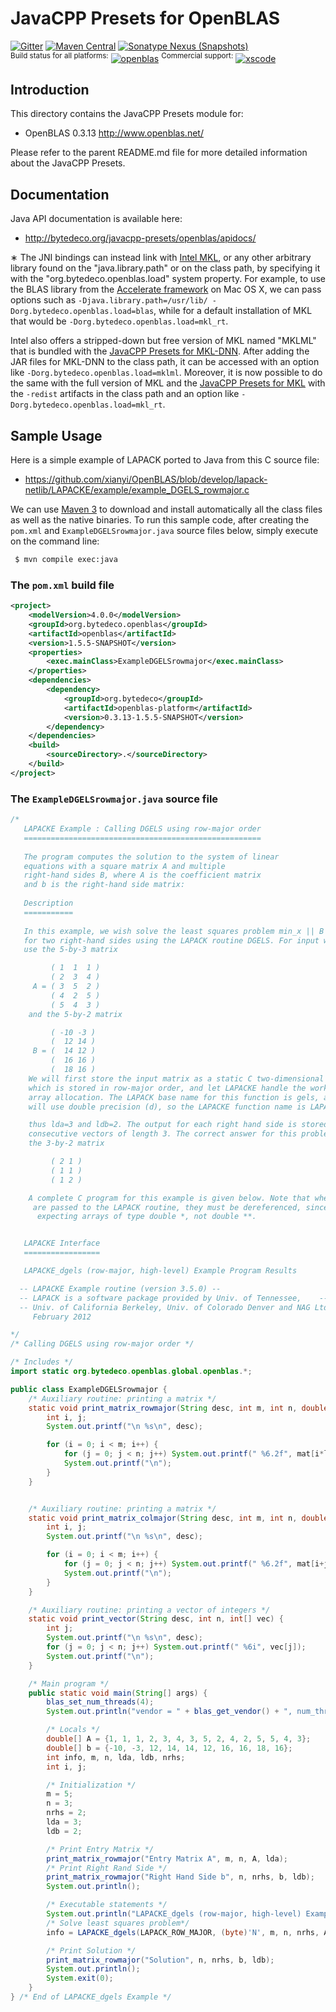 JavaCPP Presets for OpenBLAS
============================

[![Gitter](https://badges.gitter.im/bytedeco/javacpp.svg)](https://gitter.im/bytedeco/javacpp) [![Maven Central](https://maven-badges.herokuapp.com/maven-central/org.bytedeco/openblas/badge.svg)](https://maven-badges.herokuapp.com/maven-central/org.bytedeco/openblas) [![Sonatype Nexus (Snapshots)](https://img.shields.io/nexus/s/https/oss.sonatype.org/org.bytedeco/openblas.svg)](http://bytedeco.org/builds/)  
<sup>Build status for all platforms:</sup> [![openblas](https://github.com/bytedeco/javacpp-presets/workflows/openblas/badge.svg)](https://github.com/bytedeco/javacpp-presets/actions?query=workflow%3Aopenblas)  <sup>Commercial support:</sup> [![xscode](https://img.shields.io/badge/Available%20on-xs%3Acode-blue?style=?style=plastic&logo=appveyor&logo=data:image/png;base64,iVBORw0KGgoAAAANSUhEUgAAAEAAAABACAMAAACdt4HsAAAAGXRFWHRTb2Z0d2FyZQBBZG9iZSBJbWFnZVJlYWR5ccllPAAAAAZQTFRF////////VXz1bAAAAAJ0Uk5T/wDltzBKAAAAlUlEQVR42uzXSwqAMAwE0Mn9L+3Ggtgkk35QwcnSJo9S+yGwM9DCooCbgn4YrJ4CIPUcQF7/XSBbx2TEz4sAZ2q1RAECBAiYBlCtvwN+KiYAlG7UDGj59MViT9hOwEqAhYCtAsUZvL6I6W8c2wcbd+LIWSCHSTeSAAECngN4xxIDSK9f4B9t377Wd7H5Nt7/Xz8eAgwAvesLRjYYPuUAAAAASUVORK5CYII=)](https://xscode.com/bytedeco/javacpp-presets)


Introduction
------------
This directory contains the JavaCPP Presets module for:

 * OpenBLAS 0.3.13  http://www.openblas.net/

Please refer to the parent README.md file for more detailed information about the JavaCPP Presets.


Documentation
-------------
Java API documentation is available here:

 * http://bytedeco.org/javacpp-presets/openblas/apidocs/

&lowast; The JNI bindings can instead link with [Intel MKL](https://software.intel.com/mkl), or any other arbitrary library found on the "java.library.path" or on the class path, by specifying it with the "org.bytedeco.openblas.load" system property. For example, to use the BLAS library from the [Accelerate framework](https://developer.apple.com/documentation/accelerate) on Mac OS X, we can pass options such as `-Djava.library.path=/usr/lib/ -Dorg.bytedeco.openblas.load=blas`, while for a default installation of MKL that would be `-Dorg.bytedeco.openblas.load=mkl_rt`.

Intel also offers a stripped-down but free version of MKL named "MKLML" that is bundled with the [JavaCPP Presets for MKL-DNN](../mkl-dnn). After adding the JAR files for MKL-DNN to the class path, it can be accessed with an option like `-Dorg.bytedeco.openblas.load=mklml`. Moreover, it is now possible to do the same with the full version of MKL and the [JavaCPP Presets for MKL](../mkl) with the `-redist` artifacts in the class path and an option like `-Dorg.bytedeco.openblas.load=mkl_rt`.


Sample Usage
------------
Here is a simple example of LAPACK ported to Java from this C source file:

 * https://github.com/xianyi/OpenBLAS/blob/develop/lapack-netlib/LAPACKE/example/example_DGELS_rowmajor.c

We can use [Maven 3](http://maven.apache.org/) to download and install automatically all the class files as well as the native binaries. To run this sample code, after creating the `pom.xml` and `ExampleDGELSrowmajor.java` source files below, simply execute on the command line:
```bash
 $ mvn compile exec:java
```

### The `pom.xml` build file
```xml
<project>
    <modelVersion>4.0.0</modelVersion>
    <groupId>org.bytedeco.openblas</groupId>
    <artifactId>openblas</artifactId>
    <version>1.5.5-SNAPSHOT</version>
    <properties>
        <exec.mainClass>ExampleDGELSrowmajor</exec.mainClass>
    </properties>
    <dependencies>
        <dependency>
            <groupId>org.bytedeco</groupId>
            <artifactId>openblas-platform</artifactId>
            <version>0.3.13-1.5.5-SNAPSHOT</version>
        </dependency>
    </dependencies>
    <build>
        <sourceDirectory>.</sourceDirectory>
    </build>
</project>
```

### The `ExampleDGELSrowmajor.java` source file
```java
/*
   LAPACKE Example : Calling DGELS using row-major order
   =====================================================
 
   The program computes the solution to the system of linear
   equations with a square matrix A and multiple
   right-hand sides B, where A is the coefficient matrix
   and b is the right-hand side matrix:
  
   Description
   ===========
 
   In this example, we wish solve the least squares problem min_x || B - Ax || 
   for two right-hand sides using the LAPACK routine DGELS. For input we will
   use the 5-by-3 matrix

         ( 1  1  1 )
         ( 2  3  4 )
     A = ( 3  5  2 )
         ( 4  2  5 )
         ( 5  4  3 )
    and the 5-by-2 matrix

         ( -10 -3 )
         (  12 14 )
     B = (  14 12 )
         (  16 16 )
         (  18 16 )
    We will first store the input matrix as a static C two-dimensional array,
    which is stored in row-major order, and let LAPACKE handle the work space
    array allocation. The LAPACK base name for this function is gels, and we 
    will use double precision (d), so the LAPACKE function name is LAPACKE_dgels.

    thus lda=3 and ldb=2. The output for each right hand side is stored in b as
    consecutive vectors of length 3. The correct answer for this problem is 
    the 3-by-2 matrix

         ( 2 1 )
         ( 1 1 )
         ( 1 2 )

    A complete C program for this example is given below. Note that when the arrays
     are passed to the LAPACK routine, they must be dereferenced, since LAPACK is
      expecting arrays of type double *, not double **.


   LAPACKE Interface
   =================

   LAPACKE_dgels (row-major, high-level) Example Program Results

  -- LAPACKE Example routine (version 3.5.0) --
  -- LAPACK is a software package provided by Univ. of Tennessee,    --
  -- Univ. of California Berkeley, Univ. of Colorado Denver and NAG Ltd..--
     February 2012

*/
/* Calling DGELS using row-major order */

/* Includes */
import static org.bytedeco.openblas.global.openblas.*;

public class ExampleDGELSrowmajor {
    /* Auxiliary routine: printing a matrix */
    static void print_matrix_rowmajor(String desc, int m, int n, double[] mat, int ldm) {
        int i, j;
        System.out.printf("\n %s\n", desc);

        for (i = 0; i < m; i++) {
            for (j = 0; j < n; j++) System.out.printf(" %6.2f", mat[i*ldm+j]);
            System.out.printf("\n");
        }
    }


    /* Auxiliary routine: printing a matrix */
    static void print_matrix_colmajor(String desc, int m, int n, double[] mat, int ldm) {
        int i, j;
        System.out.printf("\n %s\n", desc);

        for (i = 0; i < m; i++) {
            for (j = 0; j < n; j++) System.out.printf(" %6.2f", mat[i+j*ldm]);
            System.out.printf("\n");
        }
    }

    /* Auxiliary routine: printing a vector of integers */
    static void print_vector(String desc, int n, int[] vec) {
        int j;
        System.out.printf("\n %s\n", desc);
        for (j = 0; j < n; j++) System.out.printf(" %6i", vec[j]);
        System.out.printf("\n");
    }

    /* Main program */
    public static void main(String[] args) {
        blas_set_num_threads(4);
        System.out.println("vendor = " + blas_get_vendor() + ", num_threads = " + blas_get_num_threads());

        /* Locals */
        double[] A = {1, 1, 1, 2, 3, 4, 3, 5, 2, 4, 2, 5, 5, 4, 3};
        double[] b = {-10, -3, 12, 14, 14, 12, 16, 16, 18, 16};
        int info, m, n, lda, ldb, nrhs;
        int i, j;

        /* Initialization */
        m = 5;
        n = 3;
        nrhs = 2;
        lda = 3;
        ldb = 2;

        /* Print Entry Matrix */
        print_matrix_rowmajor("Entry Matrix A", m, n, A, lda);
        /* Print Right Rand Side */
        print_matrix_rowmajor("Right Hand Side b", n, nrhs, b, ldb);
        System.out.println();

        /* Executable statements */
        System.out.println("LAPACKE_dgels (row-major, high-level) Example Program Results");
        /* Solve least squares problem*/
        info = LAPACKE_dgels(LAPACK_ROW_MAJOR, (byte)'N', m, n, nrhs, A, lda, b, ldb);

        /* Print Solution */
        print_matrix_rowmajor("Solution", n, nrhs, b, ldb);
        System.out.println();
        System.exit(0);
    }
} /* End of LAPACKE_dgels Example */
```
